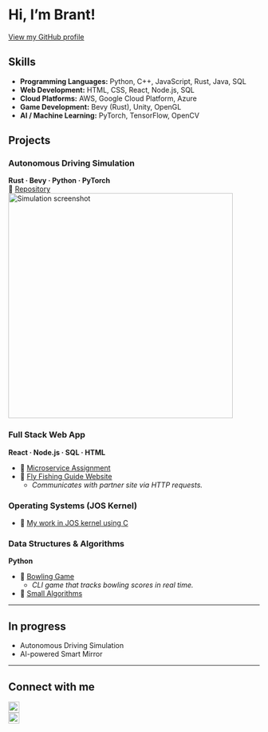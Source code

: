 # Hi, I’m Brant!  
[View my GitHub profile](https://github.com/brantcass)

## Skills

- **Programming Languages:** Python, C++, JavaScript, Rust, Java, SQL
- **Web Development:** HTML, CSS, React, Node.js, SQL
- **Cloud Platforms:** AWS, Google Cloud Platform, Azure
- **Game Development:** Bevy (Rust), Unity, OpenGL
- **AI / Machine Learning:** PyTorch, TensorFlow, OpenCV


## Projects

### Autonomous Driving Simulation  
**Rust · Bevy · Python · PyTorch**  
🔗 [Repository](https://github.com/johnklucinec/bevy_sim)  
<img src="https://i.imgur.com/ryCLAmu.png" alt="Simulation screenshot" width="450" />

### Full Stack Web App  
**React · Node.js · SQL · HTML**  
- 🔗 [Microservice Assignment](https://github.com/brantcass/Microservice-Software-engi)  
- 🔗 [Fly Fishing Guide Website](https://github.com/brantcass/Software-engi-project-Brant-Cass-)  
  - _Communicates with partner site via HTTP requests._

### Operating Systems (JOS Kernel)  
 
 - 🔗 [My work in JOS kernel using C](https://github.com/brantcass/Operating-systems1)

### Data Structures & Algorithms  
**Python**  
- 🔗 [Bowling Game](https://github.com/brantcass/Bowling-Project)  
  - _CLI game that tracks bowling scores in real time._
- 🔗 [Small Algorithms](https://github.com/brantcass/Algorithms/tree/main/Algorithims) 

---

## In progress

- Autonomous Driving Simulation
- AI-powered Smart Mirror

---

## Connect with me

[<img width="22px" src="https://cdn.jsdelivr.net/npm/simple-icons@v3/icons/linkedin.svg" alt="LinkedIn" />](https://www.linkedin.com/in/brantcass/)  
[<img width="22px" src="https://cdn.jsdelivr.net/npm/simple-icons@v3/icons/instagram.svg" alt="Instagram" />](https://www.instagram.com/brantcass7/)

[linkedin]: https://www.linkedin.com/in/brantcass/  
[instagram]: https://www.instagram.com/brantcass7/

